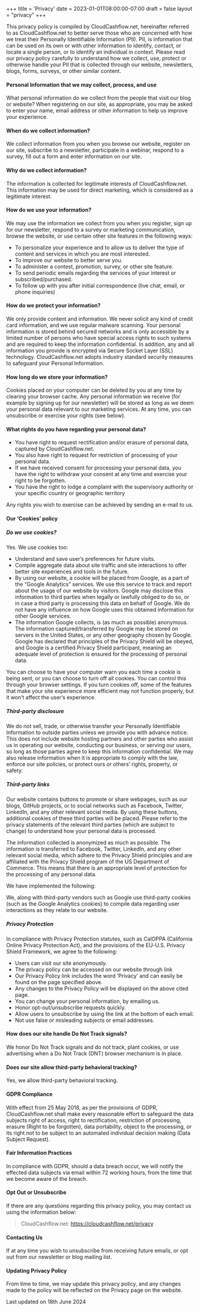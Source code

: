 +++
title = 'Privacy'
date = 2023-01-01T08:00:00-07:00
draft = false
layout = "privacy"
+++

This privacy policy is compiled by CloudCashflow.net, hereinafter referred to as CloudCashflow.net to better serve those who are concerned with how we treat their Personally Identifiable Information (PII). PII, is information that can be used on its own or with other information to identify, contact, or locate a single person, or to identify an individual in context. Please read our privacy policy carefully to understand how we collect, use, protect or otherwise handle your PII that is collected through our website, newsletters, blogs, forms, surveys, or other similar content.

#### Personal Information that we may collect, process, and use
What personal information do we collect from the people that visit our blog or website?
When registering on our site, as appropriate, you may be asked to enter your name, email address or other information to help us improve your experience.

#### When do we collect information?
We collect information from you when you browse our website, register on our site, subscribe to a newsletter, participate in a webinar, respond to a survey, fill out a form and enter information on our site.

#### Why do we collect information?
The information is collected for legitimate interests of CloudCashflow.net. This information may be used for direct marketing, which is considered as a legitimate interest.

#### How do we use your information?
We may use the information we collect from you when you register, sign up for our newsletter, respond to a survey or marketing communication, browse the website, or use certain other site features in the following ways:

- To personalize your experience and to allow us to deliver the type of content and services in which you are most interested.
- To improve our website to better serve you.
- To administer a contest, promotion, survey, or other site feature.
- To send periodic emails regarding the services of your interest or subscribed/purchased.
- To follow up with you after initial correspondence (live chat, email, or phone inquiries)

#### How do we protect your information?
We only provide content and information. We never solicit any kind of credit card information, and we use regular malware scanning. Your personal information is stored behind secured networks and is only accessible by a limited number of persons who have special access rights to such systems and are required to keep the information confidential. In addition, any and all information you provide is encrypted via Secure Socket Layer (SSL) technology. CloudCashflow.net adopts industry standard security measures to safeguard your Personal Information.

#### How long do we store your information?
Cookies placed on your computer can be deleted by you at any time by clearing your browser cache. Any personal information we receive (for example by signing up for our newsletter) will be stored as long as we deem your personal data relevant to our marketing services. At any time, you can unsubscribe or exercise your rights (see below).

#### What rights do you have regarding your personal data?
- You have right to request rectification and/or erasure of personal data, captured by CloudCashflow.net.
- You also have right to request for restriction of processing of your personal data.
- If we have received consent for processing your personal data, you have the right to withdraw your consent at any time and exercise your right to be forgotten.
- You have the right to lodge a complaint with the supervisory authority or your specific country or geographic territory

Any rights you wish to exercise can be achieved by sending an e-mail to us.

#### Our ‘Cookies’ policy
##### Do we use cookies?
Yes. We use cookies too:

- Understand and save user’s preferences for future visits.
- Compile aggregate data about site traffic and site interactions to offer better site experiences and tools in the future.
- By using our website, a cookie will be placed from Google, as a part of the “Google Analytics” services. We use this service to track and report about the usage of our website by visitors. Google may disclose this information to third parties when legally or lawfully obliged to do so, or in case a third party is processing this data on behalf of Google. We do not have any influence on how Google uses this obtained information for other Google services.
- The information Google collects, is (as much as possible) anonymous. The information captured/transferred by Google may be stored on servers in the United States, or any other geography chosen by Google. Google has declared that principles of the Privacy Shield will be obeyed, and Google is a certified Privacy Shield participant, meaning an adequate level of protection is ensured for the processing of personal data.

You can choose to have your computer warn you each time a cookie is being sent, or you can choose to turn off all cookies. You can control this through your browser settings. If you turn cookies off, some of the features that make your site experience more efficient may not function properly, but it won’t affect the user’s experience.

##### Third-party disclosure
We do not sell, trade, or otherwise transfer your Personally Identifiable Information to outside parties unless we provide you with advance notice. This does not include website hosting partners and other parties who assist us in operating our website, conducting our business, or serving our users, so long as those parties agree to keep this information confidential. We may also release information when it is appropriate to comply with the law, enforce our site policies, or protect ours or others’ rights, property, or safety.

##### Third-party links
Our website contains buttons to promote or share webpages, such as our blogs, GitHub projects, or to social networks such as Facebook, Twitter, LinkedIn, and any other relevant social media. By using these buttons, additional cookies of these third parties will be placed. Please refer to the privacy statements of the relevant third parties (which are subject to change) to understand how your personal data is processed.

The information collected is anonymized as much as possible. The information is transferred to Facebook, Twitter, LinkedIn, and any other relevant social media, which adhere to the Privacy Shield principles and are affiliated with the Privacy Shield program of the US Department of Commerce. This means that there is an appropriate level of protection for the processing of any personal data.

We have implemented the following:

We, along with third-party vendors such as Google use third-party cookies (such as the Google Analytics cookies) to compile data regarding user interactions as they relate to our website.

##### Privacy Protection
In compliance with Privacy Protection statutes, such as CalOPPA (California Online Privacy Protection Act), and the provisions of the EU-U.S. Privacy Shield Framework, we agree to the following:

- Users can visit our site anonymously.
- The privacy policy can be accessed on our website through link
- Our Privacy Policy link includes the word ‘Privacy’ and can easily be found on the page specified above.
- Any changes to the Privacy Policy will be displayed on the above cited page.
- You can change your personal information, by emailing us.
- Honor opt-out/unsubscribe requests quickly.
- Allow users to unsubscribe by using the link at the bottom of each email.
- Not use false or misleading subjects or email addresses.

#### How does our site handle Do Not Track signals?
We honor Do Not Track signals and do not track, plant cookies, or use advertising when a Do Not Track (DNT) browser mechanism is in place.

#### Does our site allow third-party behavioral tracking?
Yes, we allow third-party behavioral tracking.

#### GDPR Compliance
With effect from 25 May 2018, as per the provisions of GDPR, CloudCashflow.net shall make every reasonable effort to safeguard the data subjects right of access, right to rectification, restriction of processing, erasure (Right to be forgotten), data portability, object to the processing, or its right not to be subject to an automated individual decision making (Data Subject Request).

#### Fair Information Practices
In compliance with GDPR, should a data breach occur, we will notify the effected data subjects via email within 72 working hours, from the time that we become aware of the breach.

#### Opt Out or Unsubscribe
If there are any questions regarding this privacy policy, you may contact us using the information below:

> CloudCashflow.net: https://cloudcashflow.net/privacy

#### Contacting Us
If at any time you wish to unsubscribe from receiving future emails, or opt out from our newsletter or blog mailing list.

#### Updating Privacy Policy
From time to time, we may update this privacy policy, and any changes made to the policy will be reflected on the Privacy page on the website.

Last updated on 18th June 2024
